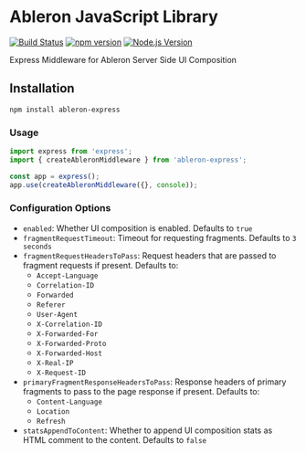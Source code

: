 # Ableron JavaScript Library

[![Build Status](https://github.com/ableron/ableron-express/actions/workflows/test.yml/badge.svg)](https://github.com/ableron/ableron-express/actions/workflows/test.yml)
[![npm version](https://badge.fury.io/js/ableron-express.svg)](https://badge.fury.io/js/ableron-express)
[![Node.js Version](https://img.shields.io/badge/Node.js-19+-4EB1BA.svg)](https://nodejs.org/docs/latest-v19.x/api/)

Express Middleware for Ableron Server Side UI Composition

## Installation

```shell
npm install ableron-express
```

### Usage

```js
import express from 'express';
import { createAbleronMiddleware } from 'ableron-express';

const app = express();
app.use(createAbleronMiddleware({}, console));
```

### Configuration Options

- `enabled`: Whether UI composition is enabled. Defaults to `true`
- `fragmentRequestTimeout`: Timeout for requesting fragments. Defaults to `3 seconds`
- `fragmentRequestHeadersToPass`: Request headers that are passed to fragment requests if present. Defaults to:
  - `Accept-Language`
  - `Correlation-ID`
  - `Forwarded`
  - `Referer`
  - `User-Agent`
  - `X-Correlation-ID`
  - `X-Forwarded-For`
  - `X-Forwarded-Proto`
  - `X-Forwarded-Host`
  - `X-Real-IP`
  - `X-Request-ID`
- `primaryFragmentResponseHeadersToPass`: Response headers of primary fragments to pass to the page response if present. Defaults to:
  - `Content-Language`
  - `Location`
  - `Refresh`
- `statsAppendToContent`: Whether to append UI composition stats as HTML comment to the content. Defaults to `false`
